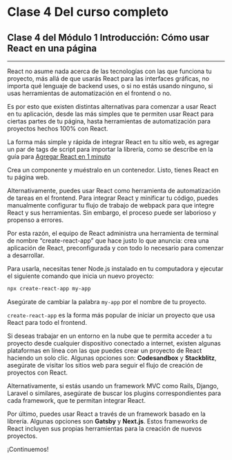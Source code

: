 # Clase 4 Del curso completo

## Clase 4 del Módulo 1 Introducción: Cómo usar React en una página

---


React no asume nada acerca de las tecnologías con las que funciona tu proyecto, más allá de que usarás React para las interfaces gráficas, no importa qué lenguaje de backend uses, o si no estás usando ninguno, si usas herramientas de automatización en el frontend o no.

Es por esto que existen distintas alternativas para comenzar a usar React en tu aplicación, desde las más simples que te permiten usar React para ciertas partes de tu página, hasta herramientas de automatización para proyectos hechos 100% con React.

La forma más simple y rápida de integrar React en tu sitio web, es agregar un par de tags de script para importar la librería, como se describe en la guía para [Agregar React en 1 minuto](https://reactjs.org/docs/add-react-to-a-website.html#step-2-add-the-script-tags)

Crea un componente y muéstralo en un contenedor. Listo, tienes React en tu página web.

Alternativamente, puedes usar React como herramienta de automatización de tareas en el frontend. Para integrar React y minificar tu código, puedes manualmente configurar tu flujo de trabajo de webpack para que integre React y sus herramientas. Sin embargo, el proceso puede ser laborioso y propenso a errores.

Por esta razón, el equipo de React administra una herramienta de terminal de nombre “create-react-app” que hace justo lo que anuncia: crea una aplicación de React, preconfigurada y con todo lo necesario para comenzar a desarrollar.

Para usarla, necesitas tener Node.js instalado en tu computadora y ejecutar el siguiente comando que inicia un nuevo proyecto:

```bash
npx create-react-app my-app
```

Asegúrate de cambiar la palabra `my-app` por el nombre de tu proyecto.

`create-react-app` es la forma más popular de iniciar un proyecto que usa React para todo el frontend.

Si deseas trabajar en un entorno en la nube que te permita acceder a tu proyecto desde cualquier dispositivo conectado a internet, existen algunas plataformas en línea con las que puedes crear un proyecto de React haciendo un solo clic. Algunas opciones son: **Codesandbox** y **Stackblitz**, asegúrate de visitar los sitios web para seguir el flujo de creación de proyectos con React.

Alternativamente, si estás usando un framework MVC como Rails, Django, Laravel o similares, asegúrate de buscar los plugins correspondientes para cada framework, que te permitan integrar React.

Por último, puedes usar React a través de un framework basado en la librería. Algunas opciones son **Gatsby** y **Next.js**. Estos frameworks de React incluyen sus propias herramientas para la creación de nuevos proyectos.

¡Continuemos!
